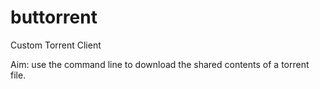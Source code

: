 # buttorrent
Custom Torrent Client



Aim: use the command line to download the shared contents of a torrent file.
